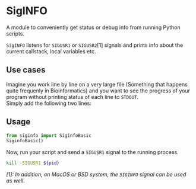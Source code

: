 # SigINFO

A module to conveniently get status or debug info from running Python scripts.

<code>SigINFO</code> listens for <code>SIGUSR1</code> or <code>SIGUSR2</code>[1] signals and prints info about the current callstack, local variables etc.

## Use cases
Imagine you work line by line on a very large file (Something that happens quite frequenly in Bioinformatics) and you want to see the progress of your program without printing status of each line to <code>STDOUT</code>.<br>
Simply add the following two lines:


## Usage
```python
from siginfo import SiginfoBasic
SiginfoBasic()
```

Now, run your script and send a <code>SIGUSR1</code> signal to the running process.
```bash
kill -SIGUSR1 ${pid}
```


*[1]: In addition, on MacOS or BSD system, the <code>SIGINFO</code> signal can be used as well.*
